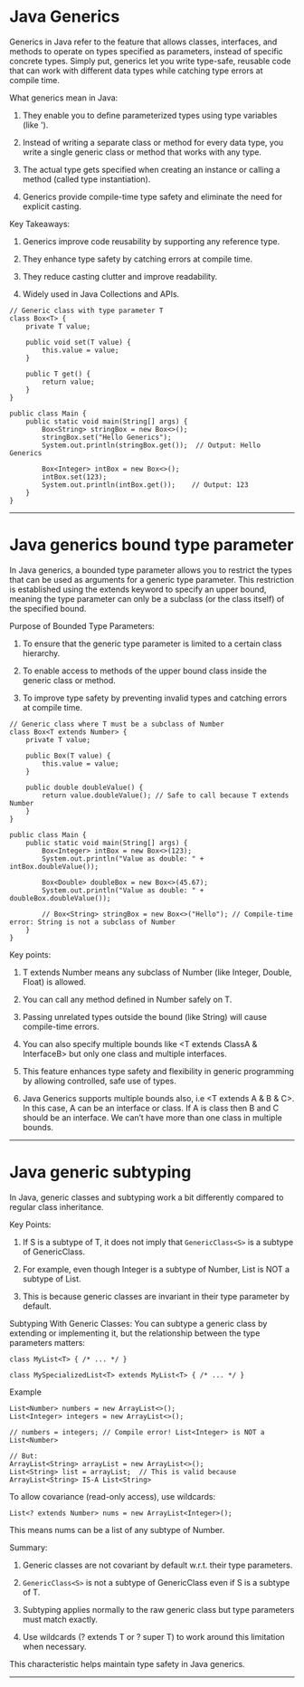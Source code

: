 # Java Generics

Generics in Java refer to the feature that allows classes, interfaces, and methods to operate on types specified as parameters, instead of specific concrete types. Simply put, generics let you write type-safe, reusable code that can work with different data types while catching type errors at compile time.

What generics mean in Java:

1) They enable you to define parameterized types using type variables (like '<T>).

2) Instead of writing a separate class or method for every data type, you write a single generic class or method that works with any type.

3) The actual type gets specified when creating an instance or calling a method (called type instantiation).

4) Generics provide compile-time type safety and eliminate the need for explicit casting.

Key Takeaways:
1) Generics improve code reusability by supporting any reference type.

2) They enhance type safety by catching errors at compile time.

3) They reduce casting clutter and improve readability.

5) Widely used in Java Collections and APIs.


```
// Generic class with type parameter T
class Box<T> {
    private T value;

    public void set(T value) {
        this.value = value;
    }

    public T get() {
        return value;
    }
}

public class Main {
    public static void main(String[] args) {
        Box<String> stringBox = new Box<>();
        stringBox.set("Hello Generics");
        System.out.println(stringBox.get());  // Output: Hello Generics

        Box<Integer> intBox = new Box<>();
        intBox.set(123);
        System.out.println(intBox.get());    // Output: 123
    }
}
```
***
# Java generics bound type parameter

In Java generics, a bounded type parameter allows you to restrict the types that can be used as arguments for a generic type parameter. This restriction is established using the extends keyword to specify an upper bound, meaning the type parameter can only be a subclass (or the class itself) of the specified bound.

Purpose of Bounded Type Parameters:
1) To ensure that the generic type parameter is limited to a certain class hierarchy.

2) To enable access to methods of the upper bound class inside the generic class or method.

3) To improve type safety by preventing invalid types and catching errors at compile time.

```declarative
// Generic class where T must be a subclass of Number
class Box<T extends Number> {
    private T value;
    
    public Box(T value) {
        this.value = value;
    }
    
    public double doubleValue() {
        return value.doubleValue(); // Safe to call because T extends Number
    }
}

public class Main {
    public static void main(String[] args) {
        Box<Integer> intBox = new Box<>(123);
        System.out.println("Value as double: " + intBox.doubleValue());

        Box<Double> doubleBox = new Box<>(45.67);
        System.out.println("Value as double: " + doubleBox.doubleValue());

        // Box<String> stringBox = new Box<>("Hello"); // Compile-time error: String is not a subclass of Number
    }
}
``` 
Key points:
1) T extends Number means any subclass of Number (like Integer, Double, Float) is allowed.

2) You can call any method defined in Number safely on T.

3) Passing unrelated types outside the bound (like String) will cause compile-time errors.

4) You can also specify multiple bounds like <T extends ClassA & InterfaceB> but only one class and multiple interfaces.

5) This feature enhances type safety and flexibility in generic programming by allowing controlled, safe use of types.

6) Java Generics supports multiple bounds also, i.e <T extends A & B & C>. In this case, A can be an interface or class. If A is class then B and C should be an interface. We can’t have more than one class in multiple bounds.

***

# Java generic subtyping

In Java, generic classes and subtyping work a bit differently compared to regular class inheritance.

Key Points:
1) If S is a subtype of T, it does not imply that `GenericClass<S>` is a subtype of GenericClass<T>.

2) For example, even though Integer is a subtype of Number, List<Integer> is NOT a subtype of List<Number>.
   
3) This is because generic classes are invariant in their type parameter by default.

Subtyping With Generic Classes:
You can subtype a generic class by extending or implementing it, but the relationship between the type parameters matters:

```
class MyList<T> { /* ... */ }

class MySpecializedList<T> extends MyList<T> { /* ... */ }

```

Example

```declarative
List<Number> numbers = new ArrayList<>();
List<Integer> integers = new ArrayList<>();

// numbers = integers; // Compile error! List<Integer> is NOT a List<Number>

// But:
ArrayList<String> arrayList = new ArrayList<>();
List<String> list = arrayList;  // This is valid because ArrayList<String> IS-A List<String>

```

To allow covariance (read-only access), use wildcards:

```declarative
List<? extends Number> nums = new ArrayList<Integer>();

```
This means nums can be a list of any subtype of Number.

Summary:
1) Generic classes are not covariant by default w.r.t. their type parameters.

2) `GenericClass<S>` is not a subtype of GenericClass<T> even if S is a subtype of T.

3) Subtyping applies normally to the raw generic class but type parameters must match exactly.

4) Use wildcards (? extends T or ? super T) to work around this limitation when necessary.

This characteristic helps maintain type safety in Java generics.

***